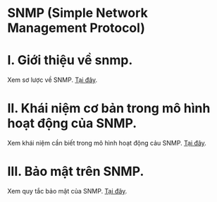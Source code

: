 # SNMP (Simple Network Management Protocol)

#  I. Giới thiệu về snmp.

Xem sơ lược về SNMP. [Tại đây]( Document/tongquan.md ).

# II. Khái niệm cơ bản trong mô hình hoạt động của SNMP.

Xem khái niệm cần biết trong mô hình hoạt động cảu SNMP. [Tại đây](Document/KN.md).

# III. Bảo mật trên SNMP. 

Xem quy tắc bảo mật của SNMP. [Tại đây](Document/BM.md).
